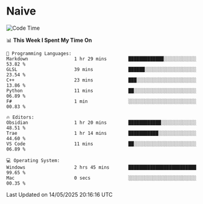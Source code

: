 # Naive
<!-- ## 日拱一卒，功不唐捐 -->
<!-- [![GitHub Streak](https://streak-stats.demolab.com/?user=XiaoXKKK)](https://git.io/streak-stats) -->
<!--START_SECTION:waka-->
![Code Time](http://img.shields.io/badge/Code%20Time-372%20hrs%2038%20mins-blue)

📊 **This Week I Spent My Time On** 

```text
💬 Programming Languages: 
Markdown                 1 hr 29 mins        █████████████░░░░░░░░░░░░   53.82 % 
GLSL                     39 mins             ██████░░░░░░░░░░░░░░░░░░░   23.54 % 
C++                      23 mins             ███░░░░░░░░░░░░░░░░░░░░░░   13.86 % 
Python                   11 mins             ██░░░░░░░░░░░░░░░░░░░░░░░   06.89 % 
F#                       1 min               ░░░░░░░░░░░░░░░░░░░░░░░░░   00.83 % 

🔥 Editors: 
Obsidian                 1 hr 20 mins        ████████████░░░░░░░░░░░░░   48.51 % 
Trae                     1 hr 14 mins        ███████████░░░░░░░░░░░░░░   44.60 % 
VS Code                  11 mins             ██░░░░░░░░░░░░░░░░░░░░░░░   06.89 % 

💻 Operating System: 
Windows                  2 hrs 45 mins       █████████████████████████   99.65 % 
Mac                      0 secs              ░░░░░░░░░░░░░░░░░░░░░░░░░   00.35 % 
```


 Last Updated on 14/05/2025 20:16:16 UTC
<!--END_SECTION:waka-->

